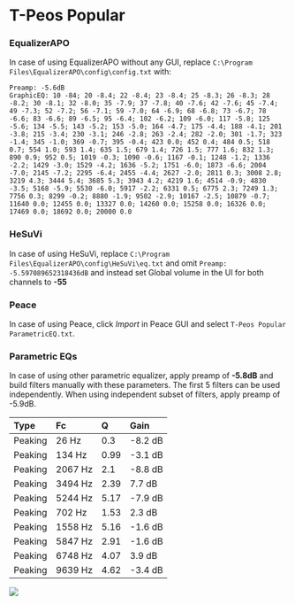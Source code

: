 # T-Peos Popular

### EqualizerAPO
In case of using EqualizerAPO without any GUI, replace `C:\Program Files\EqualizerAPO\config\config.txt`
with:
```
Preamp: -5.6dB
GraphicEQ: 10 -84; 20 -8.4; 22 -8.4; 23 -8.4; 25 -8.3; 26 -8.3; 28 -8.2; 30 -8.1; 32 -8.0; 35 -7.9; 37 -7.8; 40 -7.6; 42 -7.6; 45 -7.4; 49 -7.3; 52 -7.2; 56 -7.1; 59 -7.0; 64 -6.9; 68 -6.8; 73 -6.7; 78 -6.6; 83 -6.6; 89 -6.5; 95 -6.4; 102 -6.2; 109 -6.0; 117 -5.8; 125 -5.6; 134 -5.5; 143 -5.2; 153 -5.0; 164 -4.7; 175 -4.4; 188 -4.1; 201 -3.8; 215 -3.4; 230 -3.1; 246 -2.8; 263 -2.4; 282 -2.0; 301 -1.7; 323 -1.4; 345 -1.0; 369 -0.7; 395 -0.4; 423 0.0; 452 0.4; 484 0.5; 518 0.7; 554 1.0; 593 1.4; 635 1.5; 679 1.4; 726 1.5; 777 1.6; 832 1.3; 890 0.9; 952 0.5; 1019 -0.3; 1090 -0.6; 1167 -0.1; 1248 -1.2; 1336 -2.2; 1429 -3.0; 1529 -4.2; 1636 -5.2; 1751 -6.0; 1873 -6.6; 2004 -7.0; 2145 -7.2; 2295 -6.4; 2455 -4.4; 2627 -2.0; 2811 0.3; 3008 2.8; 3219 4.3; 3444 5.4; 3685 5.3; 3943 4.2; 4219 1.6; 4514 -0.9; 4830 -3.5; 5168 -5.9; 5530 -6.0; 5917 -2.2; 6331 0.5; 6775 2.3; 7249 1.3; 7756 0.3; 8299 -0.2; 8880 -1.9; 9502 -2.9; 10167 -2.5; 10879 -0.7; 11640 0.0; 12455 0.0; 13327 0.0; 14260 0.0; 15258 0.0; 16326 0.0; 17469 0.0; 18692 0.0; 20000 0.0
```

### HeSuVi
In case of using HeSuVi, replace `C:\Program Files\EqualizerAPO\config\HeSuVi\eq.txt` and omit `Preamp:
-5.597089652318436dB` and instead set Global volume in the UI for both channels to **-55**

### Peace
In case of using Peace, click *Import* in Peace GUI and select `T-Peos Popular ParametricEQ.txt`.

### Parametric EQs
In case of using other parametric equalizer, apply preamp of **-5.8dB** and build filters manually
with these parameters. The first 5 filters can be used independently.
When using independent subset of filters, apply preamp of -5.9dB.

| Type    | Fc      |    Q | Gain    |
|:--------|:--------|:-----|:--------|
| Peaking | 26 Hz   | 0.3  | -8.2 dB |
| Peaking | 134 Hz  | 0.99 | -3.1 dB |
| Peaking | 2067 Hz | 2.1  | -8.8 dB |
| Peaking | 3494 Hz | 2.39 | 7.7 dB  |
| Peaking | 5244 Hz | 5.17 | -7.9 dB |
| Peaking | 702 Hz  | 1.53 | 2.3 dB  |
| Peaking | 1558 Hz | 5.16 | -1.6 dB |
| Peaking | 5847 Hz | 2.91 | -1.6 dB |
| Peaking | 6748 Hz | 4.07 | 3.9 dB  |
| Peaking | 9639 Hz | 4.62 | -3.4 dB |

![](https://raw.githubusercontent.com/jaakkopasanen/AutoEq/master/results/innerfidelity/sbaf-serious/T-Peos%20Popular/T-Peos%20Popular.png)